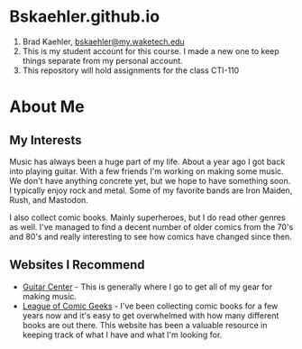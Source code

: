 # Bskaehler.github.io

1. Brad Kaehler, bskaehler@my.waketech.edu
2. This is my student account for this course. I made a new one to keep things separate from my personal account. 
3. This repository will hold assignments for the class CTI-110

# About Me
## My Interests
Music has always been a huge part of my life. About a year ago I got back into playing guitar. With a few friends I'm working on making some music. We don't have anything concrete yet, but we hope to have something soon. I typically enjoy rock and metal. Some of my favorite bands are Iron Maiden, Rush, and Mastodon. 

I also collect comic books. Mainly superheroes, but I do read other genres as well. I've managed to find a decent number of older comics from the 70's and 80's and really interesting to see how comics have changed since then. 

## Websites I Recommend
 - [Guitar Center](https://www.Guitarcenter.com) - This is generally where I go to get all of my gear for making music. 
 - [League of Comic Geeks](https://www.leagueofcomicgeeks.com) - I've been collecting comic books for a few years now and it's easy to get overwhelmed with how many different books are out there. This website has been a valuable resource in keeping track of what I have and what I'm looking for. 